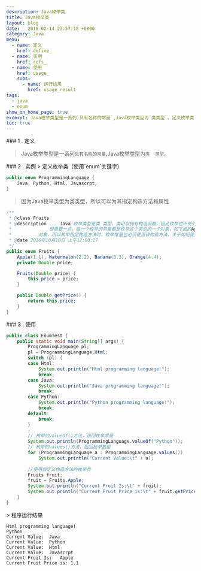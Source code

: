 ```yaml
---
description: Java枚举类
title: Java枚举类
layout: blog
date:   2018-02-14 23:57:18 +0800
category: Java
menu:
  - name: 定义
    href: define_
  - name: 实例
    href: refs_
  - name: 使用
    href: usage_
    subs:
      - name: 运行结果
        href: usage_result
tags:
  - java
  - enum
show_on_home_page: true
excerpt: Java枚举类型是一系列`具有名称的常量`,Java枚举类型为`类类型`。定义枚举类（使用`enum`关键字）...
toc: true
---
```


<div id="define_" class="pt-3"></div>
### 1 . 定义

>Java枚举类型是一系列`具有名称的常量`,Java枚举类型为`类  类型`。

<div id="refs_" class="pt-3"></div>
### 2 . 实例
> 定义枚举类（使用`enum`关键字）

``` java
public enum ProgrammingLanguage {
	Java, Python, Html, Javascrpt;
}
```

> 因为Java枚举类型为类类型，所以可以为其指定构造方法和属性

``` java
/**
 * @class Fruits
 * @description ... Java 枚举类型是类 类型，类可以拥有构造函数，因此枚举也不例外。
 *              很重要一点，每一个枚举的常量都是枚举这个类型的一个对象，如下面的Apple是Fruits的一个
 *			对象，所以枚举指定构造方法时，枚举常量也必须使用该构造方法，关于如何使用参照Demo
 * @date 2016年10月18日 上午12:00:27
 */
public enum Fruits {
	Apple(1.1), Watermalon(2.2), Banana(3.3), Orange(4.4);
	private Double price;

	Fruits(Double price) {
		this.price = price;
	}

	public Double getPrice() {
		return this.price;
	}
}
```

<div id="usage_" class="pt-3"></div>
### 3 . 使用

``` java
public class EnumTest {
	public static void main(String[] args) {
		ProgrammingLanguage pl;
		pl = ProgrammingLanguage.Html;
		switch (pl) {
		case Html:
			System.out.println("Html programming language!");
			break;
		case Java:
			System.out.println("Java programming language!");
			break;
		case Python:
			System.out.println("Python programming language!");
			break;
		default:
			break;
		}
		;
		// 枚举的valueOf()方法，返回枚举常量
		System.out.println(ProgrammingLanguage.valueOf("Python"));
		// 枚举的values()方法，返回枚举数组
		for (ProgrammingLanguage a : ProgrammingLanguage.values())
			System.out.println("Current Value:\t" + a);
		
		//使用自定义构造方法的枚举类
		Fruits fruit;
		fruit = Fruits.Apple;
		System.out.println("Current Fruit Is:\t" + fruit);
		System.out.println("Current Fruit Price is:\t" + fruit.getPrice());
	}
}
```

<div id="usage_result" class="pt-3"></div>
> 程序运行结果

``` console
Html programming language!
Python
Current Value:	Java
Current Value:	Python
Current Value:	Html
Current Value:	Javascrpt
Current Fruit Is:	Apple
Current Fruit Price is:	1.1
```

